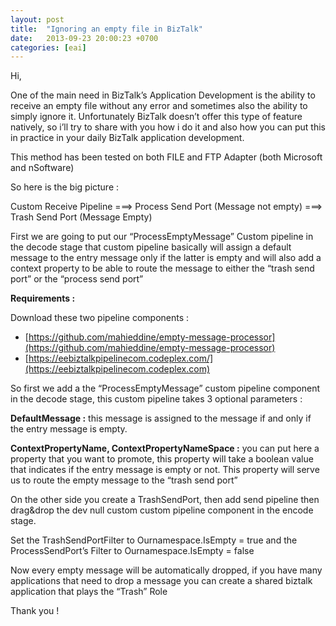 ```yaml
---
layout: post
title:  "Ignoring an empty file in BizTalk"
date:   2013-09-23 20:00:23 +0700
categories: [eai]
---
```

Hi,

One of the main need in BizTalk’s Application Development is the ability to receive an empty file without any error and sometimes also the ability to simply ignore it. Unfortunately BizTalk doesn’t offer this type of feature natively,  so i’ll try to share with you how i do it and also how you can put this in practice in your daily BizTalk application development.

This method has been tested on both FILE and FTP Adapter (both Microsoft and nSoftware)

So here is the big picture :

Custom Receive Pipeline  ===> Process Send Port (Message not empty)
                         ===> Trash Send Port (Message Empty)

First we are going to put our “ProcessEmptyMessage” Custom pipeline  in the decode stage that custom pipeline basically will assign a default message  to the entry message only if the latter is empty and will also add a context property to be able to route the message to   either the “trash send port” or the “process send port”

**Requirements :**

Download  these two pipeline components :

+ [https://github.com/mahieddine/empty-message-processor](https://github.com/mahieddine/empty-message-processor)
+ [https://eebiztalkpipelinecom.codeplex.com/](https://eebiztalkpipelinecom.codeplex.com)

So first we add a the “ProcessEmptyMessage” custom pipeline component in the decode stage, this custom pipeline takes 3 optional parameters  :

**DefaultMessage :** this message is assigned to the message if and only if the entry message is empty.

**ContextPropertyName, ContextPropertyNameSpace :** you can put here a property that you want to promote, this property will take a boolean value that indicates if the entry message is empty or not.  This property will serve us to route the empty message to the “trash send port”

On the other side you create a TrashSendPort, then add send pipeline then drag&drop the dev null custom custom pipeline component in the encode stage.

Set the TrashSendPortFilter to Ournamespace.IsEmpty = true and the ProcessSendPort’s Filter to Ournamespace.IsEmpty = false

Now every empty message will be automatically dropped, if you have many applications that need to drop a message you can create a shared biztalk application that plays the “Trash” Role

Thank you !
